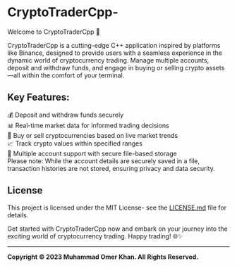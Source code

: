 # CryptoTraderCpp-

Welcome to CryptoTraderCpp 🚀

CryptoTraderCpp is a cutting-edge C++ application inspired by platforms like Binance, designed to provide users with a seamless experience in the dynamic world of cryptocurrency trading. Manage multiple accounts, deposit and withdraw funds, and engage in buying or selling crypto assets—all within the comfort of your terminal.

## Key Features:

💰 Deposit and withdraw funds securely <br>
📊 Real-time market data for informed trading decisions <br>
🔄 Buy or sell cryptocurrencies based on live market trends <br>
📈 Track crypto values within specified ranges <br>
📁 Multiple account support with secure file-based storage <br>
Please note: While the account details are securely saved in a file, transaction histories are not stored, ensuring privacy and data security. <br>

## License

This project is licensed under the MIT License- see the [LICENSE.md](https://github.com/OmerKhan24/Currency-Calculator/blob/main/LICENSE.md) file for details.

Get started with CryptoTraderCpp now and embark on your journey into the exciting world of cryptocurrency trading. Happy trading! 🌐✨

  ---
  
**Copyright © 2023 Muhammad Omer Khan. All Rights Reserved.**
